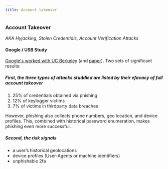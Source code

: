 ```yaml
---
title: Account takeover
---
```


### Account Takeover

_AKA Hyjacking, Stolen Credentials, Account Verification Attacks_

#### Google / USB Study
[Google's worked with UC Berkeley](https://security.googleblog.com/) (and [paper](https://research.google.com/pubs/pub46437.html)). Two sets of significant results:

##### First, the three types of attacks studdied are listed by their efacacy of full account takeover

1. 25% of credentials obtained via phishing
2. 12% of keylogger victims
3. 7% of victims in thirdparty data breaches

However, phishing also collects phone numbers, geo location, and device profiles. This, combined with historical password enumeration, makes phishing even more successful.

##### Second, the risk signals

- a user’s historical geolocations
- device profiles (User-Agents or machine identifiers)
- unphishable 2fa
